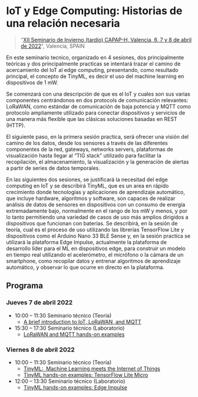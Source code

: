 # IoT y Edge Computing: Historias de una relación necesaria

> "[XII Seminario de Invierno (tardío) CAPAP-H, Valencia, 6, 7 y 8 de abril de 2022](https://capap-h.ceta-ciemat.es/2022/02/22/xii-seminario-de-invierno-2022/)", Valencia, SPAIN

En este seminario tecnico, organizado en 4 sesiones, dos principalmente teóricas y dos principalmente practicas se intentará trazar el camino de acercamiento del IoT al edge computing, presentando, como resultado principal, el concepto de TinyML, es decir el uso del machine learning en dispositivos de 1 mW.

Se comenzará con una descripción de que es el IoT y cuales son sus varias componentes centrándonos en dos protocols de comunicación relevantes: LoRaWAN, como estándar de comunicación de baja potencia y MQTT como protocolo ampliamente utilizado para conectar dispositivos y servicios de una manera más flexible que las clásicas soluciones basadas en REST (HTTP).

El siguiente paso, en la primera sesión practica, será ofrecer una visión del camino de los datos, desde los sensores a través de las diferentes componentes de la red, gateways, networks servers, plataformas de visualización hasta llegar al “TIG stack” utilizado para facilitar la recopilación, el almacenamiento, la visualización y la generación de alertas a partir de series de datos temporales.

En las siguientes dos sesiones, se justificará la necesitad del edge computing en IoT y se describirá TinyML, que es un area en rápido crecimiento donde tecnologías y aplicaciones de aprendizaje automático, que incluye hardware, algoritmos y software, son capaces de realizar análisis de datos de sensores en dispositivos con un consumo de energía extremadamente bajo, normalmente en el rango de los mW y menos, y por lo tanto permitiendo una variedad de casos de uso más amplios dirigidos a dispositivos que funcionan con baterías. Se describirá, en la sesión de teoría, cual es el proceso de uso utilizando las librerías TensorFlow Lite y dispositivos como el Arduino Nano 33 BLE Sense y, en la sesión practica se utilizará la plataforma Edge Impulse, actualmente la plataforma de desarrollo líder para el ML en dispositivos edge, para construir un modelo en tiempo real utilizando el acelerómetro, el micrófono o la cámara de un smartphone, como recopilar datos y entrenar algoritmos de aprendizaje automático, y observar lo que ocurre en directo en la plataforma.

## Programa

### Jueves 7 de abril 2022
* 10:00 – 11:30 Seminario técnico (Teoría)
  * [A brief introduction to IoT, LoRaWAN, and MQTT](https://github.com/pmanzoni/iotandendge/blob/main/slides/IoT_LoRaWAN_MQTT.pdf)
* 15:30 – 17:30 Seminario técnico (Laboratorio)
  * [LoRaWAN and MQTT hands-on examples](https://hackmd.io/@capap-h2020/lorawanmqtt)

### Viernes 8 de abril 2022
* 10:00 – 11:30 Seminario técnico (Teoría)
  * [TinyML:  Machine Learning meets the Internet of Things](https://github.com/pmanzoni/iotandendge/blob/main/slides/TinyML_CAPAH.pdf)
  * [TinyML hands-on examples: TensorFlow Lite Micro](https://hackmd.io/@capap-h2020/tinymltlight)
* 12:00 – 13:30 Seminario técnico (Laboratorio)
  * [TinyML hands-on examples: Edge Impulse](https://hackmd.io/@capap-h2020/edgeimpulse)
